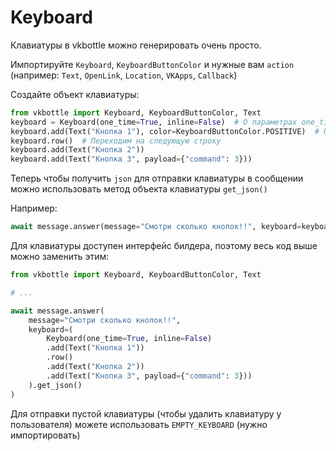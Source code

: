 # Keyboard

Клавиатуры в vkbottle можно генерировать очень просто.

Импортируйте `Keyboard`, `KeyboardButtonColor` и нужные вам `action` (например: `Text`, `OpenLink`, `Location`, `VKApps`, `Callback`)

Создайте объект клавиатуры:

```python
from vkbottle import Keyboard, KeyboardButtonColor, Text
keyboard = Keyboard(one_time=True, inline=False)  # О параметрах one_time и inline вы можете прочитать в документации к апи вконтакте
keyboard.add(Text("Кнопка 1"), color=KeyboardButtonColor.POSITIVE)  # Первая строка (ряд) добавляется автоматически
keyboard.row()  # Переходим на следующую строку 
keyboard.add(Text("Кнопка 2"))
keyboard.add(Text("Кнопка 3", payload={"command": 3}))
```

Теперь чтобы получить `json` для отправки клавиатуры в сообщении можно использовать метод объекта клавиатуры `get_json()`

Например:

```python
await message.answer(message="Смотри сколько кнопок!!", keyboard=keyboard.get_json())
```

Для клавиатуры доступен интерфейс билдера, поэтому весь код выше можно заменить этим:

```python
from vkbottle import Keyboard, KeyboardButtonColor, Text

# ...

await message.answer(
    message="Смотри сколько кнопок!!",
    keyboard=(
        Keyboard(one_time=True, inline=False)
        .add(Text("Кнопка 1"))
        .row()
        .add(Text("Кнопка 2"))
        .add(Text("Кнопка 3", payload={"command": 3}))
    ).get_json()
)
```

Для отправки пустой клавиатуры (чтобы удалить клавиатуру у пользователя) можете использовать `EMPTY_KEYBOARD` (нужно импортировать)
